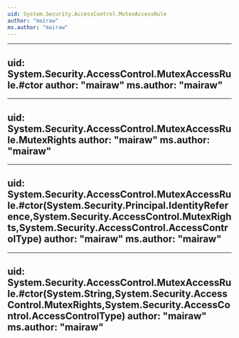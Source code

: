 ```yaml
---
uid: System.Security.AccessControl.MutexAccessRule
author: "mairaw"
ms.author: "mairaw"
---
```


---
uid: System.Security.AccessControl.MutexAccessRule.#ctor
author: "mairaw"
ms.author: "mairaw"
---

---
uid: System.Security.AccessControl.MutexAccessRule.MutexRights
author: "mairaw"
ms.author: "mairaw"
---

---
uid: System.Security.AccessControl.MutexAccessRule.#ctor(System.Security.Principal.IdentityReference,System.Security.AccessControl.MutexRights,System.Security.AccessControl.AccessControlType)
author: "mairaw"
ms.author: "mairaw"
---

---
uid: System.Security.AccessControl.MutexAccessRule.#ctor(System.String,System.Security.AccessControl.MutexRights,System.Security.AccessControl.AccessControlType)
author: "mairaw"
ms.author: "mairaw"
---
